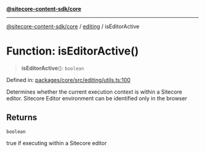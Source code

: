 [**@sitecore-content-sdk/core**](../../README.md)

***

[@sitecore-content-sdk/core](../../README.md) / [editing](../README.md) / isEditorActive

# Function: isEditorActive()

> **isEditorActive**(): `boolean`

Defined in: [packages/core/src/editing/utils.ts:100](https://github.com/Sitecore/content-sdk/blob/6011964d1f248a508bbfba336ef2d9fbb216116e/packages/core/src/editing/utils.ts#L100)

Determines whether the current execution context is within a Sitecore editor.
Sitecore Editor environment can be identified only in the browser

## Returns

`boolean`

true if executing within a Sitecore editor
